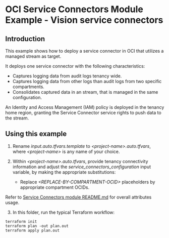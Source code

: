 # OCI Service Connectors Module Example - Vision service connectors

## Introduction

This example shows how to deploy a service connector in OCI that utilizes a managed stream as target. 

It deploys one service connector with the following characteristics:
- Captures logging data from audit logs tenancy wide.
- Captures logging data from other logs than audit logs from two specific compartments.
- Consolidates captured data in an stream, that is managed in the same configuration.

An Identity and Access Management (IAM) policy is deployed in the tenancy home region, granting the Service Connector service rights to push data to the stream.

## Using this example
1. Rename *input.auto.tfvars.template* to *\<project-name\>.auto.tfvars*, where *\<project-name\>* is any name of your choice.

2. Within *\<project-name\>.auto.tfvars*, provide tenancy connectivity information and adjust the *service_connectors_configuration* input variable, by making the appropriate substitutions:
   - Replace *\<REPLACE-BY-COMPARTMENT-OCID\>* placeholders by appropriate compartment OCIDs. 
   
Refer to [Service Connectors module README.md](../../README.md) for overall attributes usage.

3. In this folder, run the typical Terraform workflow:
```
terraform init
terraform plan -out plan.out
terraform apply plan.out
```
